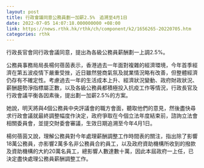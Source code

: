 ```yaml
---
layout: post
title: 行政會議同意公務員劃一加薪2.5%　追溯至4月1日
date: 2022-07-05 14:07:18.000000000 +08:00
link: https://news.rthk.hk/rthk/ch/component/k2/1656265-20220705.htm
categories: rthk
---
```


行政長官會同行政會議同意，提出為各級公務員薪酬劃一上調2.5%。

公務員事務局局長楊何蓓茵表示，香港過去一年面對複雜的經濟環境，今年首季經濟在第五波疫情下嚴重受挫，近日雖然營商氣氛及就業情況略有改善，但整體經濟仍存有不確定性。考慮過去一年的生活成本上升、經濟狀況變動、政府財政狀況、薪酬趨勢淨指標屬正數，以及各級公務員都積極投入抗疫工作等情況，行政長官及行政會議平衡各因素後，提出劃一加薪2.5%的方案。

她說，明天將與4個公務員中央評議會的職方會面，聽取他們的意見，然後盡快尋求行政會議就最終調整幅度作決定，政府爭取在今個立法年度結束前，諮詢立法會相關委員會，並提交財委會審議，生效日期追溯至今年4月1日。

楊何蓓茵又說，理解公務員對今年處理薪酬調整工作時間表的關注，指出除了影響18萬公務員，亦影響2萬多名非公務員合約員工，以及政府資助機構所收到的撥款及資助機構的大約20萬名員工，總影響人數達數十萬，因此本屆政府一上任，已決定盡快處理公務員薪酬調整工作。
